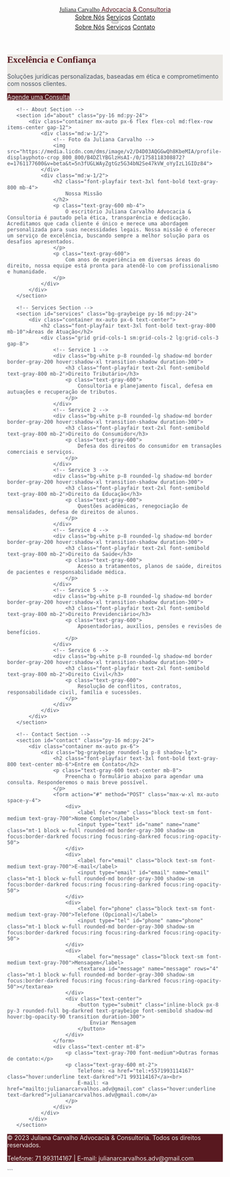 
<html lang="pt-br">
<head>
   <meta charset="UTF-8">
   <meta name="viewport" content="width=device-width, initial-scale=1.0">
   <title>JULIANA CARVALHO Advocacia & Consultoria</title>
   <script src="https://cdn.tailwindcss.com"></script>
   <style>
       @import url('https://fonts.googleapis.com/css2?family=Playfair+Display:wght@400;700&family=Inter:wght@300;400;600&display=swap');
       body {
           font-family: 'Inter', sans-serif;
           color: #4b5563;
       }
       .text-darkred {
           color: #58181F; /* Vermelho bordô escuro */
       }
       .bg-darkred {
           background-color: #58181F;
       }
       .border-darkred {
           border-color: #58181F;
       }
       .text-graybeige {
           color: #ECEAE6; /* Bege acinzentado mais claro */
       }
       .bg-graybeige {
           background-color: #ECEAE6;
       }
       .hover\:bg-darkred:hover {
           background-color: #58181F;
       }
       .font-playfair {
           font-family: 'Playfair Display', serif;
       }
   </style>
</head>
<body class="bg-white">

   <!-- Navbar -->
   <header class="bg-white shadow-sm sticky top-0 z-50">
       <nav class="container mx-auto px-6 py-4 flex justify-between items-center">
           <a href="#" class="flex items-center space-x-2">
               <span class="font-playfair text-xl sm:text-2xl font-bold text-gray-800">Juliana Carvalho</span>
               <span class="text-sm sm:text-lg font-light text-darkred hidden sm:block">Advocacia & Consultoria</span>
           </a>
           <div class="hidden md:flex space-x-8">
               <a href="#about" class="text-gray-600 hover:text-darkred transition duration-300">Sobre Nós</a>
               <a href="#services" class="text-gray-600 hover:text-darkred transition duration-300">Serviços</a>
               <a href="#contact" class="text-gray-600 hover:text-darkred transition duration-300">Contato</a>
           </div>
           <!-- Mobile Menu Button -->
           <button id="mobile-menu-button" class="md:hidden focus:outline-none">
               <svg class="w-6 h-6 text-gray-800" fill="none" stroke="currentColor" viewBox="0 0 24 24" xmlns="http://www.w3.org/2000/svg">
                   <path stroke-linecap="round" stroke-linejoin="round" stroke-width="2" d="M4 6h16M4 12h16m-7 6h7"></path>
               </svg>
           </button>
       </nav>
       <!-- Mobile Menu -->
       <div id="mobile-menu" class="hidden md:hidden bg-white shadow-lg py-2">
           <a href="#about" class="block px-6 py-2 text-gray-600 hover:bg-gray-100">Sobre Nós</a>
           <a href="#services" class="block px-6 py-2 text-gray-600 hover:bg-gray-100">Serviços</a>
           <a href="#contact" class="block px-6 py-2 text-gray-600 hover:bg-gray-100">Contato</a>
       </div>
   </header>

   <main>
       <!-- Hero Section -->
       <section class="relative bg-graybeige py-20 md:py-32">
           <div class="container mx-auto px-6 text-center">
               <h1 class="font-playfair text-4xl sm:text-5xl md:text-6xl font-bold text-darkred leading-tight mb-4">
                   Excelência e Confiança
               </h1>
               <p class="text-gray-600 text-lg md:text-xl max-w-2xl mx-auto mb-8">
                   Soluções jurídicas personalizadas, baseadas em ética e comprometimento com nossos clientes.
               </p>
               <a href="#contact" class="inline-block px-8 py-3 rounded-full bg-darkred text-graybeige font-semibold shadow-md hover:bg-opacity-90 transition duration-300">
                   Agende uma Consulta
               </a>
           </div>
       </section>

       <!-- About Section -->
       <section id="about" class="py-16 md:py-24">
           <div class="container mx-auto px-6 flex flex-col md:flex-row items-center gap-12">
               <div class="md:w-1/2">
                   <!-- Foto da Juliana Carvalho -->
                   <img src="https://media.licdn.com/dms/image/v2/D4D03AQGGwQh8KbeMIA/profile-displayphoto-crop_800_800/B4DZlYBGlzHsAI-/0/1758118308872?e=1761177600&v=beta&t=5n3fUGLWAyZgtGz5G34bN2Se47kVW_oYyIzL1GIDz84">
               </div>
               <div class="md:w-1/2">
                   <h2 class="font-playfair text-3xl font-bold text-gray-800 mb-4">
                       Nossa Missão
                   </h2>
                   <p class="text-gray-600 mb-4">
                       O escritório Juliana Carvalho Advocacia & Consultoria é pautado pela ética, transparência e dedicação. Acreditamos que cada cliente é único e merece uma abordagem personalizada para suas necessidades legais. Nossa missão é oferecer um serviço de excelência, buscando sempre a melhor solução para os desafios apresentados.
                   </p>
                   <p class="text-gray-600">
                       Com anos de experiência em diversas áreas do direito, nossa equipe está pronta para atendê-lo com profissionalismo e humanidade.
                   </p>
               </div>
           </div>
       </section>

       <!-- Services Section -->
       <section id="services" class="bg-graybeige py-16 md:py-24">
           <div class="container mx-auto px-6 text-center">
               <h2 class="font-playfair text-3xl font-bold text-gray-800 mb-10">Áreas de Atuação</h2>
               <div class="grid grid-cols-1 sm:grid-cols-2 lg:grid-cols-3 gap-8">
                   <!-- Service 1 -->
                   <div class="bg-white p-8 rounded-lg shadow-md border border-gray-200 hover:shadow-xl transition-shadow duration-300">
                       <h3 class="font-playfair text-2xl font-semibold text-gray-800 mb-2">Direito Tributário</h3>
                       <p class="text-gray-600">
                           Consultoria e planejamento fiscal, defesa em autuações e recuperação de tributos.
                       </p>
                   </div>
                   <!-- Service 2 -->
                   <div class="bg-white p-8 rounded-lg shadow-md border border-gray-200 hover:shadow-xl transition-shadow duration-300">
                       <h3 class="font-playfair text-2xl font-semibold text-gray-800 mb-2">Direito do Consumidor</h3>
                       <p class="text-gray-600">
                           Defesa dos direitos do consumidor em transações comerciais e serviços.
                       </p>
                   </div>
                   <!-- Service 3 -->
                   <div class="bg-white p-8 rounded-lg shadow-md border border-gray-200 hover:shadow-xl transition-shadow duration-300">
                       <h3 class="font-playfair text-2xl font-semibold text-gray-800 mb-2">Direito da Educação</h3>
                       <p class="text-gray-600">
                           Questões acadêmicas, renegociação de mensalidades, defesa de direitos de alunos.
                       </p>
                   </div>
                   <!-- Service 4 -->
                   <div class="bg-white p-8 rounded-lg shadow-md border border-gray-200 hover:shadow-xl transition-shadow duration-300">
                       <h3 class="font-playfair text-2xl font-semibold text-gray-800 mb-2">Direito da Saúde</h3>
                       <p class="text-gray-600">
                           Acesso a tratamentos, planos de saúde, direitos de pacientes e responsabilidade médica.
                       </p>
                   </div>
                   <!-- Service 5 -->
                   <div class="bg-white p-8 rounded-lg shadow-md border border-gray-200 hover:shadow-xl transition-shadow duration-300">
                       <h3 class="font-playfair text-2xl font-semibold text-gray-800 mb-2">Direito Previdenciário</h3>
                       <p class="text-gray-600">
                           Aposentadorias, auxílios, pensões e revisões de benefícios.
                       </p>
                   </div>
                   <!-- Service 6 -->
                   <div class="bg-white p-8 rounded-lg shadow-md border border-gray-200 hover:shadow-xl transition-shadow duration-300">
                       <h3 class="font-playfair text-2xl font-semibold text-gray-800 mb-2">Direito Civil</h3>
                       <p class="text-gray-600">
                           Resolução de conflitos, contratos, responsabilidade civil, família e sucessões.
                       </p>
                   </div>
               </div>
           </div>
       </section>

       <!-- Contact Section -->
       <section id="contact" class="py-16 md:py-24">
           <div class="container mx-auto px-6">
               <div class="bg-graybeige rounded-lg p-8 shadow-lg">
                   <h2 class="font-playfair text-3xl font-bold text-gray-800 text-center mb-6">Entre em Contato</h2>
                   <p class="text-gray-600 text-center mb-8">
                       Preencha o formulário abaixo para agendar uma consulta. Responderemos o mais breve possível.
                   </p>
                   <form action="#" method="POST" class="max-w-xl mx-auto space-y-4">
                       <div>
                           <label for="name" class="block text-sm font-medium text-gray-700">Nome Completo</label>
                           <input type="text" id="name" name="name" class="mt-1 block w-full rounded-md border-gray-300 shadow-sm focus:border-darkred focus:ring focus:ring-darkred focus:ring-opacity-50">
                       </div>
                       <div>
                           <label for="email" class="block text-sm font-medium text-gray-700">E-mail</label>
                           <input type="email" id="email" name="email" class="mt-1 block w-full rounded-md border-gray-300 shadow-sm focus:border-darkred focus:ring focus:ring-darkred focus:ring-opacity-50">
                       </div>
                       <div>
                           <label for="phone" class="block text-sm font-medium text-gray-700">Telefone (Opcional)</label>
                           <input type="tel" id="phone" name="phone" class="mt-1 block w-full rounded-md border-gray-300 shadow-sm focus:border-darkred focus:ring focus:ring-darkred focus:ring-opacity-50">
                       </div>
                       <div>
                           <label for="message" class="block text-sm font-medium text-gray-700">Mensagem</label>
                           <textarea id="message" name="message" rows="4" class="mt-1 block w-full rounded-md border-gray-300 shadow-sm focus:border-darkred focus:ring focus:ring-darkred focus:ring-opacity-50"></textarea>
                       </div>
                       <div class="text-center">
                           <button type="submit" class="inline-block px-8 py-3 rounded-full bg-darkred text-graybeige font-semibold shadow-md hover:bg-opacity-90 transition duration-300">
                               Enviar Mensagem
                           </button>
                       </div>
                   </form>
                   <div class="text-center mt-8">
                       <p class="text-gray-700 font-medium">Outras formas de contato:</p>
                       <p class="text-gray-600 mt-2">
                           Telefone: <a href="tel:+5571993114167" class="hover:underline text-darkred">71 993114167</a><br>
                           E-mail: <a href="mailto:julianarcarvalhos.adv@gmail.com" class="hover:underline text-darkred">julianarcarvalhos.adv@gmail.com</a>
                       </p>
                   </div>
               </div>
           </div>
       </section>

   </main>

   <!-- Footer -->
   <footer class="bg-darkred text-graybeige py-8">
       <div class="container mx-auto px-6 text-center">
           <p>© 2023 Juliana Carvalho Advocacia & Consultoria. Todos os direitos reservados.</p>
           <p class="text-sm mt-2">Telefone: 71 993114167 | E-mail: julianarcarvalhos.adv@gmail.com</p>
       </div>
   </footer>

   <script>
       document.getElementById('mobile-menu-button').addEventListener('click', function() {
           const mobileMenu = document.getElementById('mobile-menu');
           mobileMenu.classList.toggle('hidden');
       });
   </script>
</body>
</html>
```




